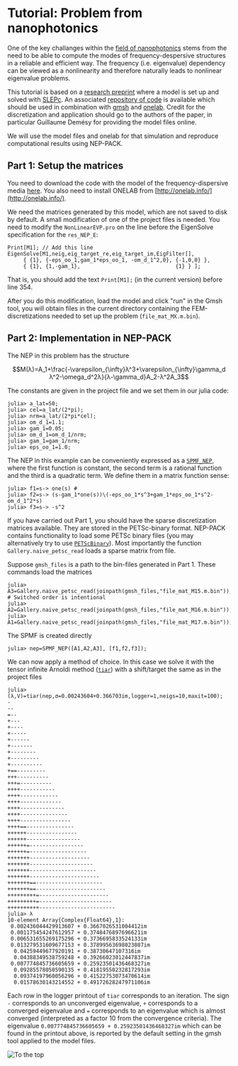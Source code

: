 # Tutorial: Problem from nanophotonics

One of the key challanges within
the
[field of nanophotonics](https://en.wikipedia.org/wiki/Nanophotonics)
stems from the need to be able to compute the modes of
frequency-despersive structures in
a reliable and efficient way.
The frequency (i.e. eigenvalue) dependency can be viewed
as a nonlinearity and therefore naturally
leads to nonlinear eigenvalue problems.


This tutorial is based on a
[research preprint](https://arxiv.org/pdf/1802.02363.pdf)
where a model is set up and solved with [SLEPc](https://en.wikipedia.org/wiki/SLEPc).
An associated
[repository of code](https://gitlab.onelab.info/doc/models/tree/master/NonLinearEVP) is available
which should be used in
combination with [gmsh](http://gmsh.info) and [onelab](http://onelab.info/).
Credit for the discretization and application should go
to the authors of the paper, in particular
Guillaume Demésy for providing the model files online.

We will use the model files and onelab for that simulation and reproduce
computational results using NEP-PACK.

## Part 1: Setup the matrices

You need to download the code with the model
of the frequency-dispersive media
[here](https://gitlab.onelab.info/doc/models/tree/master/NonLinearEVP).
You also need to install ONELAB from [http://onelab.info/](http://onelab.info/).

We need the matrices generated by
this model, which are not saved to disk by default.
A small modification of one of the project files is needed.
You need to modify the `NonLinearEVP.pro` on the line before the EigenSolve specification
for the `res_NEP_E`:
```
Print[M1]; // Add this line
EigenSolve[M1,neig,eig_target_re,eig_target_im,EigFilter[],
     { {1}, {-eps_oo_1,gam_1*eps_oo_1, -om_d_1^2,0}, {-1,0,0} },
     { {1}, {1,-gam_1},                              {1} } ];
```
That is, you should add the text `Print[M1];` (in the current version) before
line 354.

After you do this modification, load the model and click "run" in the Gmsh tool,
you will obtain files in the current
directory containing the FEM-discretizations
needed to set up the problem (`file_mat_MX.m.bin`).

## Part 2: Implementation in NEP-PACK

The NEP in this problem has the structure
```math
M(λ)=A_1+\frac{-\varepsilon_{\infty}λ^3+\varepsilon_{\infty}\gamma_d λ^2-\omega_d^2λ}{λ-\gamma_d}A_2-λ^2A_3
```
The constants are given in the project file and we set them in our julia code:
```julia-repl
julia> a_lat=50;
julia> cel=a_lat/(2*pi);
julia> nrm=a_lat/(2*pi*cel);
julia> om_d_1=1.1;
julia> gam_1=0.05;
julia> om_d_1=om_d_1/nrm;
julia> gam_1=gam_1/nrm;
julia> eps_oo_1=1.0;
```
The NEP in this example can be conveniently
expressed as a [`SPMF_NEP`](@ref), where the first function
is constant, the second term is a rational
function and
the third is a quadratic term.
We define them in a matrix function sense:
```julia-repl
julia> f1=s-> one(s) #
julia> f2=s-> (s-gam_1*one(s))\(-eps_oo_1*s^3+gam_1*eps_oo_1*s^2-om_d_1^2*s)
julia> f3=s-> -s^2
```
If you have carried out Part 1, you should have
the sparse discretization matrices available.
They are stored in the PETSc-binary format.
NEP-PACK contains functionality to load
some PETSc binary files
(you may alternatively try to use
[`PETScBinary`](https://github.com/tkonolige/PETScBinaryIO.jl)).
Most importantly the
function `Gallery.naive_petsc_read`
loads a sparse matrix from file.

Suppose `gmsh_files` is a path to the bin-files generated in Part 1. These
commands load the matrices
```julia-repl
julia> A3=Gallery.naive_petsc_read(joinpath(gmsh_files,"file_mat_M15.m.bin")); # Switched order is intentional
julia> A2=Gallery.naive_petsc_read(joinpath(gmsh_files,"file_mat_M16.m.bin"));
julia> A1=Gallery.naive_petsc_read(joinpath(gmsh_files,"file_mat_M17.m.bin"));
```
The SPMF is created directly
```julia-repl
julia> nep=SPMF_NEP([A1,A2,A3], [f1,f2,f3]);
```
We can now apply a method of choice.
In this case we solve it with the tensor
infinite Arnoldi method ([`tiar`](@ref))  with a shift/target
the same as in the project files
```julia-repl
julia> (λ,V)=tiar(nep,σ=0.00243604+0.366703im,logger=1,neigs=10,maxit=100);
-
--
=--
+---
+----
+-----
+------
+-------
+--------
+---------
+----------
+==---------
+++----------
+++=----------
++++-----------
++++------------
++++-------------
++++--------------
++++---------------
++++----------------
++++==---------------
++++++----------------
++++++-----------------
++++++=-----------------
++++++=------------------
+++++++-------------------
+++++++--------------------
+++++++---------------------
+++++++----------------------
+++++++==---------------------
+++++++==----------------------
+++++++++=----------------------
+++++++++=-----------------------
++++++++++------------------------
julia> λ
10-element Array{Complex{Float64},1}:
 0.002436044429913607 + 0.3667026531004412im
 0.001175454247612957 + 0.3748476897696621im
 0.006531655269175296 + 0.3736695833524133im
 0.013279531609677153 + 0.37899563698023087im
  0.04259449677920191 + 0.38730647107316im
  0.04388349538759248 + 0.39266023012447837im
 0.007774845736605659 + 0.25923501436468327im
  0.09285578050590135 + 0.41819550232817293im
  0.09374197960056296 + 0.41522753073470614im
  0.01578630143214552 + 0.49172628247971106im
```
Each row in the logger printout of `tiar` corresponds
to an iteration. The sign `-` corresponds to
an unconverged eigenvalue, `+` corresponds to a converged
eigenvalue and `=` corresponds to an eigenvalue which
is almost converged (interpreted as a factor 10 from
the convergence criteria).
The eigenvalue  `0.007774845736605659 + 0.25923501436468327im`
which can be found in the printout above,
is reported by the default setting in the gmsh tool applied to the model files.

![To the top](http://jarlebring.se/onepixel.png?NEPPACKDOC_NANO)
